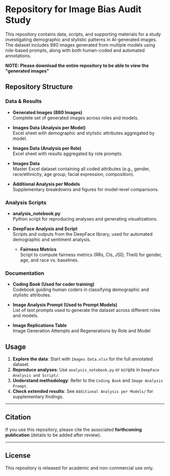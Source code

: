 # Repository for Image Bias Audit Study

This repository contains data, scripts, and supporting materials for a study investigating demographic and stylistic patterns in AI-generated images.  
The dataset includes 880 images generated from multiple models using role-based prompts, along with both human-coded and automated annotations.

**NOTE: Please download the entire repository to be able to view the "generated images"**


## Repository Structure

###  Data & Results
- **Generated Images (880 Images)**  
  Complete set of generated images across roles and models.

- **Images Data (Analysis per Model)**  
  Excel sheet with demographic and stylistic attributes aggregated by model.

- **Images Data (Analysis per Role)**  
  Excel sheet with results aggregated by role prompts.

- **Images Data**  
  Master Excel dataset containing all coded attributes (e.g., gender, race/ethnicity, age group, facial expression, composition).

- **Additional Analysis per Models**  
  Supplementary breakdowns and figures for model-level comparisons.

###  Analysis Scripts
- **analysis_notebook.py**  
  Python script for reproducing analyses and generating visualizations.

- **DeepFace Analysis and Script**  
  Scripts and outputs from the DeepFace library, used for automated demographic and sentiment analysis.

  - **Fairness Metrics**  
 Script to compute fairness metrics (RRs, CIs, JSD, Theil) for gender, age, and race vs. baselines.

###  Documentation
- **Coding Book (Used for coder training)**  
  Codebook guiding human coders in classifying demographic and stylistic attributes.

- **Image Analysis Prompt (Used to Prompt Models)**  
  List of text prompts used to generate the dataset across different roles and models.

- **Image Replications Table**  
  Image Generation Attempts and Regenerations by Role and Model



## Usage

1. **Explore the data**: Start with `Images Data.xlsx` for the full annotated dataset.  
2. **Reproduce analyses**: Use `analysis_notebook.py` or scripts in `DeepFace Analysis and Script/`.  
3. **Understand methodology**: Refer to the `Coding Book` and `Image Analysis Prompt`.  
4. **Check extended results**: See `Additional Analysis per Models/` for supplementary findings.

---

## Citation
If you use this repository, please cite the associated **forthcoming publication** (details to be added after review).

---

## License
This repository is released for academic and non-commercial use only.
